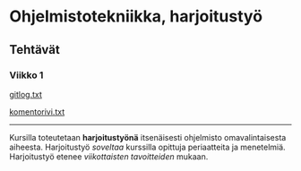 # Ohjelmistotekniikka, harjoitustyö

## Tehtävät

### Viikko 1 

[gitlog.txt](https://github.com/riiraty/ot-harjoitustyo/blob/master/laskarit/viikko1/gitlog.txt)

[komentorivi.txt](https://github.com/riiraty/ot-harjoitustyo/blob/master/laskarit/viikko1/komentorivi.txt)

--------------------------------

Kursilla toteutetaan **harjoitustyönä** itsenäisesti ohjelmisto omavalintaisesta aiheesta.
Harjoitustyö *soveltaa* kurssilla opittuja periaatteita ja menetelmiä. Harjoitustyö etenee *viikottaisten tavoitteiden* mukaan. 
